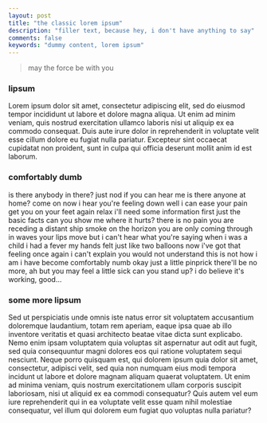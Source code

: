 ```yaml
---
layout: post
title: "the classic lorem ipsum"
description: "filler text, because hey, i don't have anything to say"
comments: false
keywords: "dummy content, lorem ipsum"
---
```


> may the force be with you

### lipsum

Lorem ipsum dolor sit amet, consectetur adipiscing elit, sed do eiusmod tempor incididunt ut labore et dolore magna aliqua. Ut enim ad minim veniam, quis nostrud exercitation ullamco laboris nisi ut aliquip ex ea commodo consequat. Duis aute irure dolor in reprehenderit in voluptate velit esse cillum dolore eu fugiat nulla pariatur. Excepteur sint occaecat cupidatat non proident, sunt in culpa qui officia deserunt mollit anim id est laborum.

### comfortably dumb

is there anybody in there? just nod if you can hear me is there anyone at home?
come on now i hear you're feeling down well i can ease your pain
get you on your feet again relax i'll need some information first
just the basic facts can you show me where it hurts?
there is no pain you are receding a distant ship smoke on the horizon
you are only coming through in waves
your lips move but i can't hear what you're saying
when i was a child i had a fever my hands felt just like two balloons
now i've got that feeling once again
i can't explain you would not understand
this is not how i am i have become comfortably numb
okay just a little pinprick
there'll be no more, ah
but you may feel a little sick
can you stand up? i do believe it's working, good…

### some more lipsum

Sed ut perspiciatis unde omnis iste natus error sit voluptatem accusantium doloremque laudantium, totam rem aperiam, eaque ipsa quae ab illo inventore veritatis et quasi architecto beatae vitae dicta sunt explicabo. Nemo enim ipsam voluptatem quia voluptas sit aspernatur aut odit aut fugit, sed quia consequuntur magni dolores eos qui ratione voluptatem sequi nesciunt. Neque porro quisquam est, qui dolorem ipsum quia dolor sit amet, consectetur, adipisci velit, sed quia non numquam eius modi tempora incidunt ut labore et dolore magnam aliquam quaerat voluptatem. Ut enim ad minima veniam, quis nostrum exercitationem ullam corporis suscipit laboriosam, nisi ut aliquid ex ea commodi consequatur? Quis autem vel eum iure reprehenderit qui in ea voluptate velit esse quam nihil molestiae consequatur, vel illum qui dolorem eum fugiat quo voluptas nulla pariatur?

